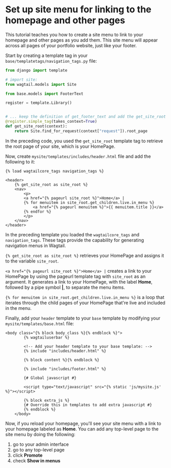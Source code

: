 # Set up site menu for linking to the homepage and other pages

This tutorial teaches you how to create a site menu to link to your homepage and other pages as you add them. This site menu will appear across all pages of your portfolio website, just like your footer.

Start by creating a template tag in your `base/templatetags/navigation_tags.py` file:

```python
from django import template

# import site:
from wagtail.models import Site

from base.models import FooterText

register = template.Library()


# ... keep the definition of get_footer_text and add the get_site_root template tag:
@register.simple_tag(takes_context=True)
def get_site_root(context):
    return Site.find_for_request(context["request"]).root_page
```

In the preceding code, you used the `get_site_root` template tag to retrieve the root page of your site, which is your HomePage. 

Now, create `mysite/templates/includes/header.html` file and add the following to it:

```html+django
{% load wagtailcore_tags navigation_tags %}

<header>
    {% get_site_root as site_root %}
    <nav>
        <p>
        <a href="{% pageurl site_root %}">Home</a> |
        {% for menuitem in site_root.get_children.live.in_menu %}
            <a href="{% pageurl menuitem %}">{{ menuitem.title }}</a>
        {% endfor %}
        </p>
    </nav>
</header>
```

In the preceding template you loaded the `wagtailcore_tags` and `navigation_tags`. These tags provide the capability for generating navigation menus in Wagtail.

`{% get_site_root as site_root %}` retrieves your HomePage and assigns it to the variable `site_root`.

`<a href="{% pageurl site_root %}">Home</a> |` creates a link to your HomePage by using the pageurl template tag with `site_root` as an argument. It generates a link to your HomePage, with the label **Home**, followed by a pipe symbol **|**, to separate the menu items.

`{% for menuitem in site_root.get_children.live.in_menu %}` is a loop that iterates through the child pages of your HomePage that're live and included in the menu.

Finally, add your `header` template to your `base` template by modifying your `mysite/templates/base.html` file:

```html+django
<body class="{% block body_class %}{% endblock %}">
        {% wagtailuserbar %}

        <!-- Add your header template to your base template: -->
        {% include "includes/header.html" %}

        {% block content %}{% endblock %}

        {% include "includes/footer.html" %}

        {# Global javascript #}
        
        <script type="text/javascript" src="{% static 'js/mysite.js' %}"></script>

        {% block extra_js %}
        {# Override this in templates to add extra javascript #}
        {% endblock %}
    </body>
```

Now, if you reload your homepage, you'll see your site menu with a link to your homepage labeled as **Home**. You can add any top-level page to the site menu by doing the following:
1. go to your admin interface
2. go to any top-level page
3. click **Promote**
4. check **Show in menus**

<!-- Provide a diagram to illustrate the checking of the Show in Menu checkbox -->